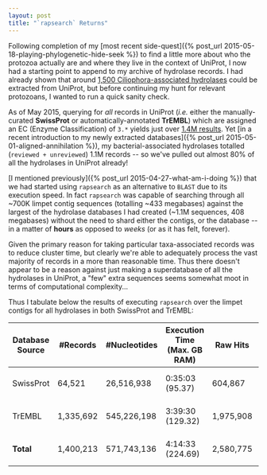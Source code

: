 ```yaml
---
layout: post
title: "`rapsearch` Returns"
---
```


Following completion of my [most recent side-quest]({% post_url 2015-05-18-playing-phylogenetic-hide-seek %}) to find
a little more about who the protozoa actually are and where they live in the context of UniProt, I now had a starting
point to append to my archive of hydrolase records. I had already shown that around
[1,500 Ciliophora-associated hydrolases](http://www.uniprot.org/uniprot/?query=taxonomy%3A%22Ciliophora+%5B5878%5D%22+AND+ec%3A3.*&sort=score)
could be extracted from UniProt, but before continuing my hunt for relevant protozoans, I wanted to run a quick sanity check.

As of May 2015, querying for *all* records in UniProt (*i.e.* either the manually-curated **SwissProt** or automatically-annotated **TrEMBL**)
which are assigned an EC (Enzyme Classification) of `3.*` yields just over [1.4M results](http://www.uniprot.org/uniprot/?query=ec%3A3.*&sort=score).
Yet [in a recent introduction to my newly extracted databases]({% post_url 2015-05-01-aligned-annihilation %}),
my bacterial-associated hydrolases totalled (`reviewed + unreviewed`) 1.1M records -- so we've pulled out
almost 80% of all the hydrolases in UniProt already!

[I mentioned previously]({% post_url 2015-04-27-what-am-i-doing %}) that we had started using `rapsearch` as an
alternative to `BLAST` due to its execution speed. In fact `rapsearch` was capable of searching through all ~700K
limpet contig sequences (totalling ~433 megabases) against the largest of the hydrolase databases I had created
(~1.1M sequences, 408 megabases) without the need to shard either the contigs, or the database --
in a matter of **hours** as opposed to *weeks* (or as it has felt, forever).

Given the primary reason for taking particular taxa-associated records was to reduce cluster time, but
clearly we're able to adequately process the vast majority of records in a more than reasonable time.
Thus there doesn't appear to be a reason against just making a superdatabase of all the hydrolases in UniProt,
a "few" extra sequences seems somewhat moot in terms of computational complexity...

Thus I tabulate below the results of executing `rapsearch` over the limpet contigs for all hydrolases in both
SwissProt and TrEMBL:

| Database Source | #Records | #Nucleotides   |Execution Time (Max. GB RAM) | Raw Hits | Bitscore Filter | Overlap Filter |
|-----------------|----------|----------------|-----------------------------|----------|-----------------|----------------|
|SwissProt        |64,521    |26,516,938      |0:35:03 (95.37)              |604,867   |224,394 (37.10%) |13,706 (6.11%, *Raw*:2.27%) |
|TrEMBL           |1,335,692 |545,226,198     |3:39:30 (129.32)             |1,975,908 |979,220 (49.56%) |33,599 (3.43%, *Raw*:1.70%) |
|**Total**        |1,400,213 |571,743,136     |4:14:33 (224.69)             |2,580,775 |1,203,614 (46.64%)|35,756 (2.98%, *Raw*:1.39%)|

